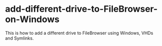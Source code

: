 # add-different-drive-to-FileBrowser-on-Windows
This is how to add a different drive to FileBrowser using Windows, VHDs and Symlinks.
